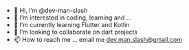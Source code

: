 - 👋 Hi, I’m @dev-man-slash
- 👀 I’m interested in coding, learning and ...
- 🌱 I’m currently learning Flutter and Kotlin
- 💞️ I’m looking to collaborate on dart projects
- 📫 How to reach me ... email me dev.man.slash@gmail.com

<!---
dev-man-slash/dev-man-slash is a ✨ special ✨ repository because its `README.md` (this file) appears on your GitHub profile.
You can click the Preview link to take a look at your changes.
--->
